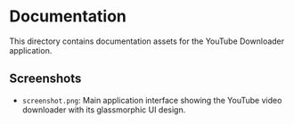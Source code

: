 # Documentation

This directory contains documentation assets for the YouTube Downloader application.

## Screenshots

- `screenshot.png`: Main application interface showing the YouTube video downloader with its glassmorphic UI design.
